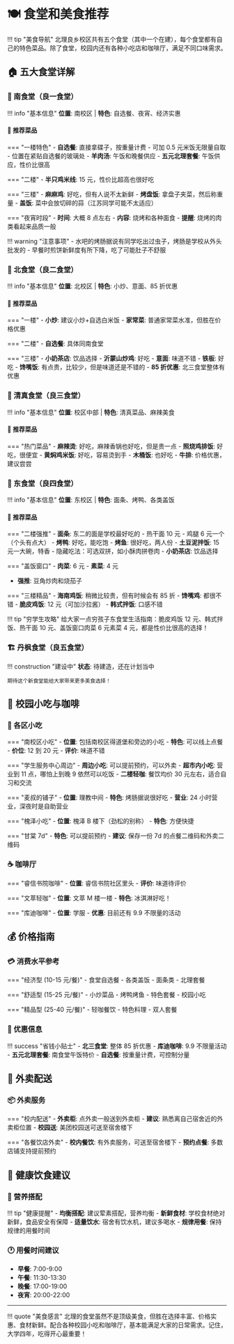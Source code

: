 # 🍽️ 食堂和美食推荐

!!! tip "美食导航"
北理良乡校区共有五个食堂（其中一个在建），每个食堂都有自己的特色菜品。除了食堂，校园内还有各种小吃店和咖啡厅，满足不同口味需求。

## 🏠 五大食堂详解

### 🥘 南食堂（良一食堂）

!!! info "基本信息"
**位置**: 南校区 | **特色**: 自选餐、夜宵、经济实惠

#### 🌟 推荐菜品

=== "一楼特色" - **自选餐**: 直接拿碟子，按重量计费 - 可加 0.5 元米饭无限量自取 - 位置在紧贴自选餐的玻璃处 - **羊肉汤**: 午饭和晚餐供应 - **五元北理套餐**: 午饭供应，性价比很高

=== "二楼" - **半只鸡米线**: 15 元，性价比超高也很好吃

=== "三楼" - **麻麻鸡**: 好吃，但有人说不太新鲜 - **烤盘饭**: 拿盘子夹菜，然后称重量 - **盖饭**: 菜中会放切碎的蒜（江苏同学可能不太适应）

=== "夜宵时段" - **时间**: 大概 8 点左右 - **内容**: 烧烤和各种面食 - **提醒**: 烧烤的肉类看起来品质一般

!!! warning "注意事项" - 水吧的烤肠据说有同学吃出过虫子，烤肠是学校从外头批发的 - 早餐时煎饼新鲜度有所下降，吃了可能肚子不舒服

### 🍜 北食堂（良二食堂）

!!! info "基本信息"
**位置**: 北校区 | **特色**: 小炒、意面、85 折优惠

#### 🌟 推荐菜品

=== "一楼" - **小炒**: 建议小炒+自选白米饭 - **家常菜**: 普通家常菜水准，但胜在价格优惠

=== "二楼" - **自选餐**: 具体同南食堂

=== "三楼" - **小奶茶店**: 饮品选择 - **沂蒙山炒鸡**: 好吃 - **意面**: 味道不错 - **铁板**: 好吃 - **馋嘴饭**: 有点贵，比较少，但是味道还是不错的 - **85 折优惠**: 北三食堂整体有优惠

### 🕌 清真食堂（良三食堂）

!!! info "基本信息"
**位置**: 校区中部 | **特色**: 清真菜品、麻辣美食

#### 🌟 推荐菜品

=== "热门菜品" - **麻辣烫**: 好吃，麻辣香锅也好吃，但是贵一点 - **照烧鸡排饭**: 好吃，很便宜 - **黄焖鸡米饭**: 好吃，容易烫到手 - **木桶饭**: 也好吃 - **牛排**: 价格优惠，建议尝尝

### 🦆 东食堂（良四食堂）

!!! info "基本信息"
**位置**: 东校区 | **特色**: 面条、烤鸭、各类盖饭

#### 🌟 推荐菜品

=== "二楼强推" - **面条**: 东二的面是学校最好吃的 - 热干面 10 元 - 鸡腿 6 元一个（个头有点大） - **烤鸭**: 好吃，能吃饱 - **烤鱼**: 很好吃，两人份 - **土豆泥拌饭**: 15 元一大碗，特香 - 隐藏吃法：可选双拼，如小酥肉拼卷肉 - **小奶茶店**: 饮品选择

=== "盖饭窗口" - **肉菜**: 6 元 - **素菜**: 4 元  
 - **强推**: 豆角炒肉和烧茄子

=== "三楼精品" - **海南鸡饭**: 稍微比较贵，但有时候会有 85 折 - **馋嘴鸡**: 都很不错 - **脆皮鸡饭**: 12 元（可加沙拉酱） - **韩式拌饭**: 口感不错

!!! tip "穷学生攻略"
给大家一点穷孩子东食堂生活指南：脆皮鸡饭 12 元、韩式拌饭、热干面 10 元、盖饭窗口肉菜 6 元素菜 4 元，都是性价比很高的选择！

### 🏗️ 丹枫食堂（良五食堂）

!!! construction "建设中"
**状态**: 待建造，还在计划当中

    期待这个新食堂能给大家带来更多美食选择！

## 🍰 校园小吃与咖啡

### 🥪 各区小吃

=== "南校区小吃" - **位置**: 包括南校区得道堡和旁边的小吃 - **特色**: 可以线上点餐 - **价位**: 12 到 20 元 - **评价**: 味道不错

=== "学生服务中心周边" - **周边小吃**: 可以提前预约，可以外卖 - **超市内小吃**: 营业到 11 点，哪怕上到晚 9 依然可以吃饭 - **二楼轻咖**: 餐饮均价 30 元左右，适合自习和交流

=== "麦叔的铺子" - **位置**: 理教中间 - **特色**: 烤肠据说很好吃 - **营业**: 24 小时营业，深夜时是自助营业

=== "槐泽小吃" - **位置**: 槐泽 B 楼下（劲松的别称） - **特色**: 方便快捷

=== "甘棠 7d" - **特色**: 可以提前预约 - **建议**: 保存一份 7d 的点餐二维码和外卖二维码

### ☕ 咖啡厅

=== "睿信书院咖啡" - **位置**: 睿信书院社区里头 - **评价**: 味道待评价

=== "文萃轻咖" - **位置**: 文萃 M 楼一楼 - **特色**: 冰淇淋好吃！

=== "库迪咖啡" - **位置**: 学服 - **优惠**: 目前还有 9.9 不限量的活动

## 💰 价格指南

### 💳 消费水平参考

=== "经济型 (10-15 元/餐)" - 食堂自选餐 - 各类盖饭 - 面条类 - 北理套餐

=== "舒适型 (15-25 元/餐)" - 小炒菜品 - 烤鸭烤鱼 - 特色套餐 - 校园小吃

=== "精品型 (25-40 元/餐)" - 轻咖餐饮 - 特色料理 - 双人套餐

### 🎫 优惠信息

!!! success "省钱小贴士" - **北三食堂**: 整体 85 折优惠 - **库迪咖啡**: 9.9 不限量活动 - **五元北理套餐**: 南食堂午饭特价 - **自选餐**: 按重量计费，可控制分量

## 🚚 外卖配送

### 📦 外卖服务

=== "校内配送" - **外卖柜**: 点外卖一般送到外卖柜 - **建议**: 熟悉离自己宿舍近的外卖柜位置 - **校园送**: 美团校园送可送至宿舍楼下

=== "各餐饮店外卖" - **校内餐饮**: 有外卖服务，可送至宿舍楼下 - **预约点餐**: 多数店铺支持提前预约

## 🍎 健康饮食建议

### 🥗 营养搭配

!!! tip "健康提醒" - **均衡搭配**: 建议荤素搭配，营养均衡 - **新鲜食材**: 学校食材绝对新鲜，食品安全有保障 - **适量饮水**: 宿舍有饮水机，建议多喝水 - **规律用餐**: 保持规律的用餐时间

### 🕐 用餐时间建议

- **早餐**: 7:00-9:00
- **午餐**: 11:30-13:30
- **晚餐**: 17:00-19:00
- **夜宵**: 20:00-22:00

---

!!! quote "美食感言"
北理的食堂虽然不是顶级美食，但胜在选择丰富、价格实惠、食材新鲜。配合各种校园小吃和咖啡厅，基本能满足大家的日常需求。记住，大学四年，吃得开心最重要！
